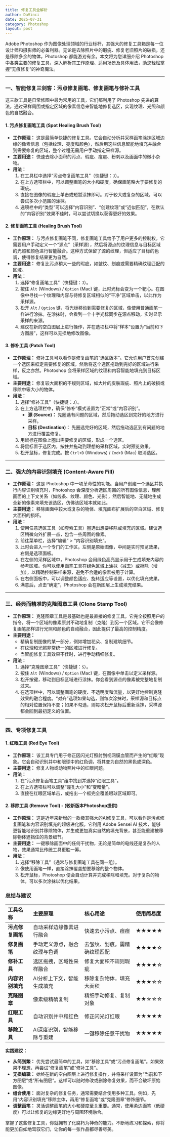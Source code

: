 ```yaml
---
title: 修复工具全解析
author: DaVinci
date: 2025-07-31
category: Photoshop
layout: post
---
```



Adobe Photoshop 作为图像处理领域的行业标杆，其强大的修复工具箱是每一位设计师和摄影师的必备利器。无论是去除照片中的瑕疵、修复老旧照片的破损，还是移除多余的物体，Photoshop 都能游刃有余。本文将为您详细介绍 Photoshop 中各类主要的修复工具，深入解析其工作原理、适用场景及具体用法，助您轻松掌握“无痕修复”的神奇魔法。

---

### 一、智能修复三剑客：污点修复画笔、修复画笔与修补工具

这三款工具是日常修图中最为常用的工具，它们都利用了 Photoshop 先进的算法，通过采样周围或指定区域的像素信息来智能地修复选区，实现纹理、光照和颜色的自然融合。

#### 1. 污点修复画笔工具 (Spot Healing Brush Tool)

* **工作原理：** 这是最简单快捷的修复工具。它会自动分析并采样画笔涂抹区域边缘的像素信息（包括纹理、亮度和颜色），然后用这些信息智能地填充并融合到需要修复的区域，整个过程无需用户手动指定采样源。
* **主要用途：** 快速去除小面积的污点、瑕疵、痘痘、粉刺以及画面中的微小杂物。
* **用法：**
    1.  在工具栏中选择“污点修复画笔工具”（快捷键：`J`）。
    2.  在上方选项栏中，可以调整画笔的大小和硬度，确保画笔略大于要修复的瑕疵。
    3.  直接在图像的瑕疵上单击或短暂涂抹即可。对于较大或复杂的区域，可以尝试多次小范围的涂抹。
    4.  选项栏中的“类型”可以选择“内容识别”、“创建纹理”或“近似匹配”，在默认的“内容识别”效果不佳时，可以尝试切换以获得更好的效果。

#### 2. 修复画笔工具 (Healing Brush Tool)

* **工作原理：** 与污点修复画笔不同，修复画笔工具给予了用户更多的控制权。它需要用户手动定义一个“源点”（采样源），然后将源点的纹理信息与目标区域的光照和颜色进行智能融合。这种方式保留了源的纹理，但适应了目标的色调，使得修复结果更为自然。
* **主要用途：** 修复比污点稍大一些的瑕疵，如皱纹、划痕或需要精确纹理匹配的区域。
* **用法：**
    1.  选择“修复画笔工具”（快捷键：`J`）。
    2.  按住 `Alt` (Windows) / `Option` (Mac) 键，此时光标会变为一个靶心。在图像中寻找一个纹理和内容与待修复区域相似的“干净”区域单击，以此作为采样源。
    3.  松开 `Alt` / `Option` 键，将光标移动到需要修复的区域，像使用普通画笔一样进行涂抹。在涂抹时，会看到一个十字光标同步在源点移动，实时显示采样的来源。
    4.  建议在新的空白图层上进行操作，并在选项栏中将“样本”设置为“当前和下方图层”，这样可以无损地修改图像。

#### 3. 修补工具 (Patch Tool)

* **工作原理：** 修补工具可以看作是修复画笔的“选区版本”。它允许用户首先创建一个选区来框定需要修复的区域，然后将这个选区拖动到完好的区域进行采样，反之亦然。Photoshop 会将采样区域的纹理和内容智能地填充到目标区域。
* **主要用途：** 修复较大面积的不规则区域，如大片的皮肤瑕疵、照片上的破损或移除中等大小的物体。
* **用法：**
    1.  选择“修补工具”（快捷键：`J`）。
    2.  在上方选项栏中，确保“修补”模式设置为“正常”或“内容识别”。
        * **源 (Source)：** 先圈选有问题的区域，然后拖动选区到完好的地方进行采样。
        * **目标 (Destination)：** 先圈选完好的区域，然后拖动选区到有问题的地方进行覆盖修复。
    3.  用鼠标在图像上圈出需要修复的区域，形成一个选区。
    4.  将鼠标置于选区内，按住并拖动到理想的采样区域，实时预览效果。
    5.  松开鼠标，修复完成。按 `Ctrl+D` (Windows) / `Cmd+D` (Mac) 取消选区。

---

### 二、强大的内容识别填充 (Content-Aware Fill)

* **工作原理：** 这是 Photoshop 中一项革命性的功能。当用户创建一个选区并执行内容识别填充时，Photoshop 会深度分析选区周围的所有图像信息，理解画面的上下文关系（如线条、纹理、颜色、光影），然后智能地、无缝地生成全新的像素来填充该选区，仿佛该区域本就如此。
* **主要用途：** 移除画面中较大或复杂的物体、填充画布扩展后的空白区域、修复大面积的损坏。
* **用法：**
    1.  使用任意选区工具（如套索工具）圈选出想要移除或填充的区域。建议选区稍微向外扩展一点，包含一些周围的像素。
    2.  前往菜单栏，选择“编辑” > “内容识别填充”。
    3.  此时会进入一个专门的工作区。左侧是原始图像，中间是实时预览效果，右侧是选项面板。
    4.  在左侧的采样区域中，Photoshop 会用绿色高亮显示用于生成填充内容的参考区域。你可以使用画笔工具在绿色区域上涂抹（减去）或擦除（增加），以精确控制采样来源，避免不合适的像素被用于计算。
    5.  在右侧面板中，可以调整颜色适应、旋转适应等设置，以优化填充效果。
    6.  满意后，点击“确定”，Photoshop 会在新图层上生成填充结果。

---

### 三、经典而精准的克隆图章工具 (Clone Stamp Tool)

* **工作原理：** 克隆图章工具是最基础也是最直接的修复工具。它完全按照用户的指令，将一个区域的像素原封不动地复制（克隆）到另一个区域。它不会像修复画笔那样进行光照和颜色的自动融合，因此提供了最高的控制精度。
* **主要用途：**
    * 精确复制图像的某一部分，例如增加花朵、复制建筑细节。
    * 在纹理和光照非常统一的区域进行修复。
    * 当智能修复工具效果不佳时，进行手动精细修复。
* **用法：**
    1.  选择“克隆图章工具”（快捷键：`S`）。
    2.  按住 `Alt` (Windows) / `Option` (Mac) 键，在图像中单击以定义采样源。
    3.  松开按键，移动到目标区域进行涂抹。你会看到源点的像素被完整地复制过来。
    4.  在选项栏中，可以调整画笔的硬度、不透明度和流量，以更好地控制克隆效果的融合程度。“对齐”选项如果勾选，则每次涂抹时，采样源和目标点的相对位置保持不变；如果不勾选，则每次松开鼠标后重新涂抹，采样源都会回到最初定义的位置。

---

### 四、专项修复工具

#### 1. 红眼工具 (Red Eye Tool)

* **工作原理：** 该工具专门用于修正因闪光灯照射到视网膜血管而产生的“红眼”现象。它会自动识别并中和眼球中的红色调，将其变为自然的黑色或深色。
* **主要用途：** 修复人物或动物照片中的红眼问题。
* **用法：**
    1.  在“污点修复画笔工具”组中找到并选择“红眼工具”。
    2.  在上方选项栏可以调整“瞳孔大小”和“变暗量”。
    3.  直接在红眼区域单击，或拖出一个框完全覆盖眼球区域即可。

#### 2. 移除工具 (Remove Tool) - (较新版本Photoshop提供)

* **工作原理：** 这是近年来新增的一款极其强大的AI修复工具，可以看作是污点修复画笔和内容识别填充的超级进化版。它利用 Adobe Sensei AI 技术，能够更智能地识别并移除物体，并生成更加真实自然的填充背景，甚至能重建被移除物体遮挡住的背景细节。
* **主要用途：** 一键移除画面中的任何干扰物，无论是简单的电线还是复杂的人物，效果通常比传统工具更胜一筹。
* **用法：**
    1.  选择“移除工具”（通常与修复画笔工具在同一组）。
    2.  像使用画笔一样，直接涂抹覆盖想要移除的整个物体。
    3.  松开鼠标，Photoshop 便会自动计算并完成移除和填充。对于复杂的物体，可以多次涂抹以优化结果。

### 总结与建议

| 工具名称 | 主要原理 | 核心用途 | 使用简易度 |
| :--- | :--- | :--- | :--- |
| **污点修复画笔** | 自动采样边缘像素进行融合 | 快速去小污点、痘痘 | ★★★★★ |
| **修复画笔** | 手动定义源点，融合纹理与色调 | 去皱纹、划痕，需精确纹理匹配 | ★★★★☆ |
| **修补工具** | 选区拖拽，区域性采样融合 | 修复大面积不规则瑕疵 | ★★★★☆ |
| **内容识别填充** | AI分析上下文，智能生成填充 | 移除复杂物体，填充大面积 | ★★★☆☆ |
| **克隆图章** | 像素级精确复制 | 精细手动修复、复制对象 | ★★☆☆☆ |
| **红眼工具** | 自动识别并中和红色 | 修正闪光灯红眼 | ★★★★★ |
| **移除工具** | AI深度识别，智能移除与重建 | 一键移除任意干扰物 | ★★★★★ |

**实践建议：**

* **从简到繁：** 优先尝试最简单的工具，如“移除工具”或“污点修复画笔”。如果效果不理想，再尝试“修复画笔”或“修补工具”。
* **无损编辑：** 始终在新的空白图层上进行修复操作，并将采样设置为“当前和下方图层”或“所有图层”。这样可以随时修改或删除修复效果，而不会破坏原始图像。
* **组合使用：** 面对复杂的修复任务，通常需要结合使用多种工具。例如，先用“内容识别填充”移除主体，再用“修复画笔”或“克隆图章”修饰细节。
* **调整画笔：** 灵活调整画笔的大小和硬度至关重要。通常，使用柔边画笔（低硬度）可以让修复的边缘更好地与周围环境融合。

掌握了这些修复工具，你就拥有了化腐朽为神奇的能力。不断地练习和探索，你将能更加自如地驾驭它们，让你的每一张作品都尽善尽美。